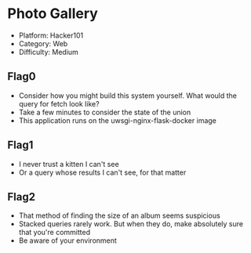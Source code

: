 # Photo Gallery

- Platform: Hacker101 <br>
- Category: Web  <br>
- Difficulty: Medium  <br>

## Flag0 
- Consider how you might build this system yourself. What would the query for fetch look like?
- Take a few minutes to consider the state of the union
- This application runs on the uwsgi-nginx-flask-docker image

## Flag1 
- I never trust a kitten I can't see
- Or a query whose results I can't see, for that matter

## Flag2 
- That method of finding the size of an album seems suspicious
- Stacked queries rarely work. But when they do, make absolutely sure that you're committed
- Be aware of your environment

